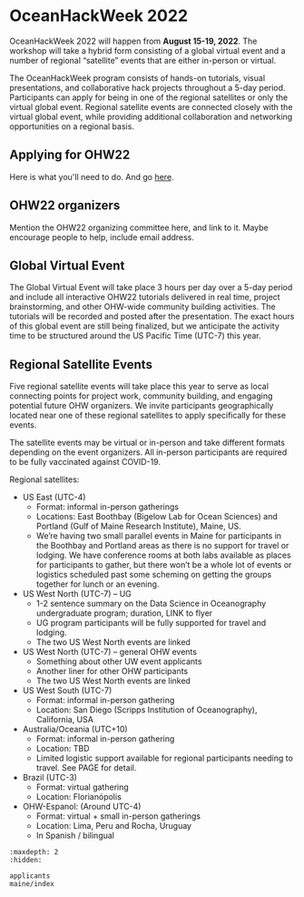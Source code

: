 # OceanHackWeek 2022

OceanHackWeek 2022 will happen from **August 15-19, 2022**. The workshop will take a hybrid form consisting of a global virtual event and a number of regional “satellite” events that are either in-person or virtual. 

The OceanHackWeek program consists of hands-on tutorials, visual presentations, and collaborative hack projects throughout a 5-day period. Participants can apply for being in one of the regional satellites or only the virtual global event. Regional satellite events are connected closely with the virtual global event, while providing additional collaboration and networking opportunities on a regional basis.

## Applying for OHW22

Here is what you'll need to do. And go [here](applicants).

## OHW22 organizers

Mention the OHW22 organizing committee here, and link to it. Maybe encourage people to help, include email address.

## Global Virtual Event

The Global Virtual Event will take place 3 hours per day over a 5-day period and include all interactive OHW22 tutorials delivered in real time, project brainstorming, and other OHW-wide community building activities. The tutorials will be recorded and posted after the presentation. The exact hours of this global event are still being finalized, but we anticipate the activity time to be structured around the US Pacific Time (UTC-7) this year.

## Regional Satellite Events

Five regional satellite events will take place this year to serve as local connecting points for project work, community building, and engaging potential future OHW organizers. We invite participants geographically located near one of these regional satellites to apply specifically for these events. 

The satellite events may be virtual or in-person and take different formats depending on the event organizers. All in-person participants are required to be fully vaccinated against COVID-19.

Regional satellites:

- US East (UTC-4)
  - Format: informal in-person gatherings
  - Locations: East Boothbay (Bigelow Lab for Ocean Sciences) and Portland (Gulf of Maine Research Institute), Maine, US.
  - We’re having two small parallel events in Maine for participants in the Boothbay and Portland areas as there is no support for travel or lodging. We have conference rooms at both labs available as places for participants to gather, but there won’t be a whole lot of events or logistics scheduled past some scheming on getting the groups together for lunch or an evening.
- US West North (UTC-7) – UG
  - 1-2 sentence summary on the Data Science in Oceanography undergraduate program; duration, LINK to flyer
  - UG program participants will be fully supported for travel and lodging.
  - The two US West North events are linked
- US West North (UTC-7) – general OHW events
  - Something about other UW event applicants
  - Another liner for other OHW participants
  - The two US West North events are linked
- US West South (UTC-7)
  - Format: informal in-person gathering
  - Location: San Diego (Scripps Institution of Oceanography), California, USA
- Australia/Oceania (UTC+10)
  - Format: informal in-person gathering
  - Location: TBD
  - Limited logistic support available for regional participants needing to travel. See PAGE for detail.
- Brazil (UTC-3)
  - Format: virtual gathering
  - Location: Florianópolis
- OHW-Espanol: (Around UTC-4)
  - Format: virtual + small in-person gatherings
  - Location: Lima, Peru and Rocha, Uruguay
  - In Spanish / bilingual


```{toctree}
:maxdepth: 2
:hidden:

applicants
maine/index
```
